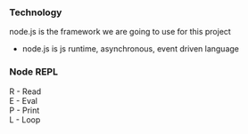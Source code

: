 ### Technology
node.js is the framework we are going to use for this project

- node.js is js runtime, asynchronous, event driven language


### Node REPL
R - Read  
E - Eval  
P - Print  
L - Loop  